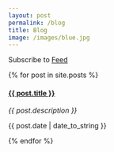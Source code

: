 ```yaml
---
layout: post
permalink: /blog
title: Blog
image: /images/blue.jpg
---
```

<div class="notice">Subscribe to <a href="{{ site.baseurl }}/feed" target="_blank">Feed</a></div>

{% for post in site.posts %}
<article>
  <h4><a href="{{ post.url | prepend: site.baseurl | prepend: site.url }}">{{ post.title }}</a></h4>
  <p><i>{{ post.description }}</i></p>
  <p class="meta">{{ post.date | date_to_string }}</p>
</article>
{% endfor %}